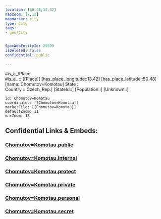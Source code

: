 ```yaml
---
location: [50.48,13.42] 
mapzoom: [7,12] 
mapmarker: city 
type: City
tags:
- geo/City


SpocWebEntityId: 29599
isDeleted: false
confidential: public

---
```

#is_a_/Place  
#is_a_ :: [[Place]] 
[has_place_longitude::13.42] 
[has_place_latitude::50.48] 
[name::Chomutov=Komotau] 
State ::  
Country :: Czech_Rep.] 
[StateId::] 
[Population::] 
[Unknown::] 


```leaflet
id: Chomutov=Komotau
coordinates: [[Chomutov=Komotau]] 
markerFile: [[Chomutov=Komotau]] 
defaultZoom: 11 
maxZoom: 18
```


## Confidential Links & Embeds: 

### [Chomutov=Komotau.public](/_public/\Earth\Continent\Europe\Europe~Central\Czech_Republic\regions~Czech_Republic\Ústecký\counties~ÚsteckýChomutov=Komotau.public.md) 

### [Chomutov=Komotau.internal](/_internal/\Earth\Continent\Europe\Europe~Central\Czech_Republic\regions~Czech_Republic\Ústecký\counties~ÚsteckýChomutov=Komotau.internal.md) 

### [Chomutov=Komotau.protect](/_protect/\Earth\Continent\Europe\Europe~Central\Czech_Republic\regions~Czech_Republic\Ústecký\counties~ÚsteckýChomutov=Komotau.protect.md) 

### [Chomutov=Komotau.private](/_private/\Earth\Continent\Europe\Europe~Central\Czech_Republic\regions~Czech_Republic\Ústecký\counties~ÚsteckýChomutov=Komotau.private.md) 

### [Chomutov=Komotau.personal](/_personal/\Earth\Continent\Europe\Europe~Central\Czech_Republic\regions~Czech_Republic\Ústecký\counties~ÚsteckýChomutov=Komotau.personal.md) 

### [Chomutov=Komotau.secret](/_secret/\Earth\Continent\Europe\Europe~Central\Czech_Republic\regions~Czech_Republic\Ústecký\counties~ÚsteckýChomutov=Komotau.secret.md)

